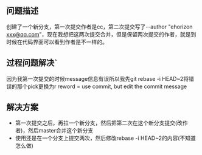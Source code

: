 ## 问题描述
创建了一个新分支，第一次提交作者是cc，第二次提交写了--author "ehorizon <xxx@qq.com>"，现在我想把这两次提交合并，但是保留两次提交的作者，就是到时候在代码界面可以看到作者是不一样的。

## 过程问题解决`
因为我第一次提交的时候message信息有误所以我先git rebase -i HEAD~2将错误的那个pick更换为r reword = use commit, but edit the commit message

## 解决方案
 - 第一次提交之后，再拉一个新分支，然后把第二次在这个新分支提交(改作者)，然后master合并这个新分支
 - 使用还是在一个分支上提交两次，然后修改rebase -i HEAD~2的内容(不知道怎么做)
